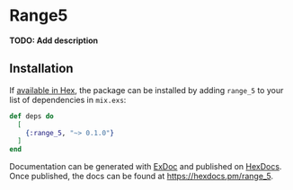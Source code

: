 # Range5

**TODO: Add description**

## Installation

If [available in Hex](https://hex.pm/docs/publish), the package can be installed
by adding `range_5` to your list of dependencies in `mix.exs`:

```elixir
def deps do
  [
    {:range_5, "~> 0.1.0"}
  ]
end
```

Documentation can be generated with [ExDoc](https://github.com/elixir-lang/ex_doc)
and published on [HexDocs](https://hexdocs.pm). Once published, the docs can
be found at <https://hexdocs.pm/range_5>.

